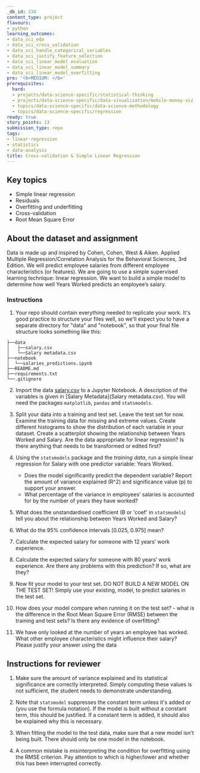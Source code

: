 ```yaml
---
_db_id: 234
content_type: project
flavours:
- python
learning_outcomes:
- data_sci_eda
- data_sci_cross_validation
- data_sci_handle_categorical_variables
- data_sci_justify_feature_selection
- data_sci_linear_model_evaluation
- data_sci_linear_model_summary
- data_sci_linear_model_overfitting
pre: '<b>MEDIUM: </b>'
prerequisites:
  hard:
  - projects/data-science-specific/statistical-thinking
  - projects/data-science-specific/data-visualisation/mobile-money-viz
  - topics/data-science-specific/data-science-methodology
  - topics/data-science-specific/regression
ready: true
story_points: 13
submission_type: repo
tags:
- linear-regression
- statistics
- data-analysis
title: Cross-validation & Simple Linear Regression
---
```


## Key topics

- Simple linear regression
- Residuals
- Overfitting and underfitting
- Cross-validation
- Root Mean Square Error

## About the dataset and assignment

Data is made up and inspired by Cohen, Cohen, West & Aiken. Applied Multiple Regression/Correlation Analysis for the Behavioral Sciences, 3rd Edition. We will predict employee salaries from different employee characteristics (or features).
We are going to use a simple supervised learning technique: linear regression. We want to build a simple model to determine how well Years Worked predicts an employee’s salary.

### Instructions

1. Your repo should contain everything needed to replicate your work. It's good practice to structure your files well, so we'll expect you to have a separate directory for "data" and "notebook", so that your final file structure looks something like this: 

```
├──data
│   ├──salary.csv
│   └──Salary metadata.csv 
├──notebook
│  └──salaries_predictions.ipynb
├──README.md
├──requirements.txt
└──.gitignore 
```
2. Import the data [salary.csv](salary.csv) to a Jupyter Notebook. A description of the variables is given in [Salary Metadata](Salary metadata.csv). You will need the packages `matplotlib`, `pandas` and `statsmodels`.
   
3. Split your data into a training and test set. Leave the test set for now. Examine the training data for missing and extreme values. Create different histograms to show the distribution of each variable in your dataset. Create a scatterplot showing the relationship between Years Worked and Salary. Are the data appropriate for linear regression? Is there anything that needs to be transformed or edited first?

4. Using the ``statsmodels`` package and the _training data_, run a simple linear regression for Salary with one predictor variable: Years Worked.
   - Does the model significantly predict the dependent variable? Report the amount of variance explained (R^2) and significance value (p) to support your answer.
   - What percentage of the variance in employees’ salaries is accounted for by the number of years they have worked?

5. What does the unstandardised coefficient (B or 'coef' in `statsmodels`) tell you about the relationship between Years Worked and Salary?

6. What do the 95% confidence intervals [0.025, 0.975] mean?

7. Calculate the expected salary for someone with 12 years’ work experience.

8. Calculate the expected salary for someone with 80 years’ work experience. Are there any problems with this prediction? If so, what are they?

9. Now fit your model to your test set. DO NOT BUILD A NEW MODEL ON THE TEST SET! Simply use your existing, model, to predict salaries in the test set.

10. How does your model compare when running it on the test set? - what is the difference in the Root Mean Square Error (RMSE) between the training and test sets? Is there any evidence of overfitting?

11. We have only looked at the number of years an employee has worked. What other employee characteristics might influence their salary? Please justify your answer using the data

## Instructions for reviewer

1. Make sure the amount of variance explained and its statistical significance are correctly interpreted. Simply computing these values is not sufficient, the student needs to demonstrate understanding.

2. Note that `statsmodel` suppresses the constant term unless it's added or (you use the formula notation). If the model is built without a constant term, this should be justified. If a constant term is added, it should also be explained why this is necessary.

3. When fitting the model to the test data, make sure that a new model isn't being built. There should only be one model in the notebook.

4. A common mistake is misinterpreting the condition for overfitting using the RMSE criterion. Pay attention to which is higher/lower and whether this has been interrupted correctly.
